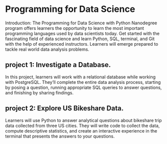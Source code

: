 # Programming for Data Science

Introduction: The Programming for Data Science with Python Nanodegree program offers learners the opportunity to learn the most
important programming languages used by data scientists today. Get started with the fascinating field of data science and
learn Python, SQL, terminal, and Git with the help of experienced instructors. Learners will emerge prepared to tackle real
world data analysis problems.







## project 1: Investigate a Database.

In this project, learners will work with a relational database while working with PostgreSQL. They’ll complete
the entire data analysis process, starting by posing a question, running appropriate SQL queries to answer
questions, and finishing by sharing findings.





## project 2: Explore US Bikeshare Data.

Learners will use Python to answer analytical questions about bikeshare trip data collected from three
US cities. They will write code to collect the data, compute descriptive statistics, and create an interactive
experience in the terminal that presents the answers to your questions.


